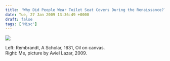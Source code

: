 ```yaml
---
title: 'Why Did People Wear Toilet Seat Covers During the Renaissance??'
date: Tue, 27 Jan 2009 13:36:49 +0000
draft: false
tags: ['Misc']
---
```


![](/wp-content/uploads/2015/10/toilet-seat-cover-comparison.jpg)

Left: Rembrandt, A Scholar, 1631, Oil on canvas.  
Right: Me, picture by Aviel Lazar, 2009.